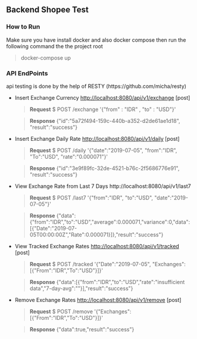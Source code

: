 <h2> Backend Shopee Test

<h3> How to Run </h3>
Make sure you have install docker and also docker compose then run the following command the the project root

> docker-compose up

<h3> API EndPoints </h3>
api testing is done by the help of RESTY (https://github.com/micha/resty)

 - Insert Exchange Currency [http://localhost:8080/api/v1/exchange](http://localhost:8080/api/v1/exchange) [post]
	 
	 

	> **Request** 
$ POST /exchange '{"from" : "IDR" , "to" : "USD"}'  
	
	> **Response**
	>{"id":"5a72f494-159c-440b-a352-d2de61ae1d18", "result":"success"}

- Insert Exchange Daily Rate [http://localhost:8080/api/v1/daily](http://localhost:8080/api/v1/daily) [post]

	> **Request**
	$ POST /daily '{"date":"2019-07-05", "from":"IDR", "To":"USD", "rate":"0.000071"}'
	
	> **Response**
	>{"id":"3e9f89fc-32de-4521-b76c-2f5686776e91", "result":"success"}
- View Exchange Rate from Last 7 Days http://localhost:8080/api/v1/last7
	>**Request**
	>$ POST /last7 '{"from":"IDR", "to":"USD", "date":"2019-07-05"}'
	
	>**Response**
	>{"data":{"from":"IDR","to":"USD","average":0.000071,"variance":0,"data":[{"Date":"2019-07-05T00:00:00Z","Rate":0.000071}]},"result":"success"}
	
- View Tracked Exchange Rates [http://localhost:8080/api/v1/tracked](http://localhost:8080/api/v1/tracked) [post]
	> **Request**
	> $ POST /tracked '{"Date":"2019-07-05", "Exchanges":[{"From":"IDR","To":"USD"}]}'
	
	> **Response**
	> {"data":[{"from":"IDR","to":"USD","rate":"insufficient data","7-day-avg":""}],"result":"success"}

- Remove Exchange Rates [http://localhost:8080/api/v1/remove](http://localhost:8080/api/v1/remove) [post]
	> **Request**
	> $ POST /remove '{"Exchanges":[{"From":"IDR","To":"USD"}]}'
	
	> **Response**
	>  {"data":true,"result":"success"}
	

